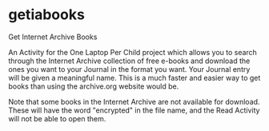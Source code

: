 getiabooks
==========

Get Internet Archive Books

An Activity for the One Laptop Per Child project which allows you to search through the Internet Archive collection
of free e-books and download the ones you want to your Journal in the format you want. Your Journal entry will 
be given a meaningful name. This is a much faster and easier way to get books than using the archive.org website
would be.

Note that some books in the Internet Archive are not available for download. These will have the word "encrypted"
in the file name, and the Read Activity will not be able to open them.